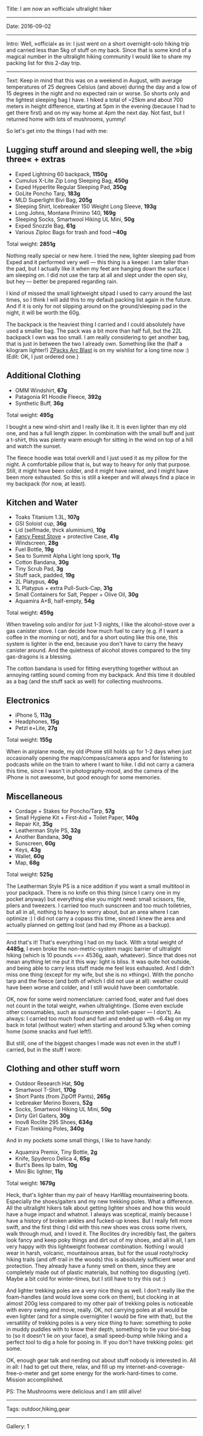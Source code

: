 Title: I am now an »official« ultralight hiker

----

Date: 2016-09-02

----

Intro: Well, »official« as in: I just went on a short overnight-solo hiking trip and carried less than 5kg of stuff on my back. Since that is some kind of a magical number in the ultralight hiking community I would like to share my packing list for this 2-day trip.

----

Text: Keep in mind that this was on a weekend in August, with average temperatures of 25 degrees Celsius (and above) during the day and a low of 15 degrees in the night and no expected rain or worse. So shorts only and the lightest sleeping bag I have. I hiked a total of ~25km and about 700 meters in height difference, starting at 5pm in the evening (because I had to get there first) and on my way home at 4pm the next day. Not fast, but I returned home with lots of mushrooms, yummy!

So let's get into the things I had with me:

## Lugging stuff around and sleeping well, the »big three« + extras

* Exped Lightning 60 backpack, **1150g**
* Cumulus X-Lite Zip Long Sleeping Bag, **450g**
* Exped Hyperlite Regular Sleeping Pad, **350g**
* GoLite Poncho Tarp, **183g**
* MLD Superlight Bivi Bag, **205g**
* Sleeping Shirt, Icebreaker 150 Weight Long Sleeve, **193g**
* Long Johns, Montane Primino 140, **169g**
* Sleeping Socks, Smartwool Hiking UL Mini, **50g**
* Exped Snozzle Bag, **61g**
* Various Ziploc Bags for trash and food **~40g**

Total weight: **2851g**

Nothing really special or new here. I tried the new, lighter sleeping pad from Exped and it performed very well — this thing is a keeper. I am taller than the pad, but I actually like it when my feet are hanging down the surface I am sleeping on. I did not use the tarp at all and slept under the open sky, but hey — better be prepared regarding rain. 

I kind of missed the small lightweight sitpad I used to carry around the last times, so I think I will add this to my default packing list again in the future. And if it is only for not slipping around on the ground/sleeping pad in the night, it will be worth the 60g.

The backpack is the heaviest thing I carried and I could absolutely have used a smaller bag. The pack was a bit more than half full, but the 22L backpack I own was too small. I am really considering to get another bag, that is just in between the two I already own. Something like the (half a kilogram lighter!) [ZPacks Arc Blast](http://zpacks.com/backpacks/arc_blast.shtml) is on my wishlist for a long time now :) (Edit: OK, I just ordered one.)

## Additional Clothing

* OMM Windshirt, **67g**
* Patagonia R1 Hoodie Fleece, **392g**
* Synthetic Buff, **36g**

Total weight: **495g**

I bought a new wind-shirt and I really like it. It is even lighter than my old one, and has a full length zipper. In combination with the small buff and just a t-shirt, this was plenty warm enough for sitting in the wind on top of a hill and watch the sunset.

The fleece hoodie was total overkill and I just used it as my pillow for the night. A comfortable pillow that is, but way to heavy for only that purpose. Still, it might have been colder, and it might have rained, and I might have been more exhausted. So this is still a keeper and will always find a place in my backpack (for now, at least).

## Kitchen and Water

* Toaks Titanium 1.3L, **107g**
* GSI Soloist cup, **36g**
* Lid (selfmade, thick aluminium), **10g**
* [Fancy Feest Stove](http://www.woodgaz-stove.com/fancee-feest.php) + protective Case, **41g**
* Windscreen, **28g**
* Fuel Bottle, **19g**
* Sea to Summit Alpha Light long spork, **11g**
* Cotton Bandana, **30g**
* Tiny Scrub Pad, **3g** 
* Stuff sack, padded, **19g**
* 2L Platypus, **40g** 
* 1L Platypus + extra Pull-Suck-Cap, **31g**
* Small Containers for Salt, Pepper + Olive Oil, **30g**
* Aquamira A+B, half-empty, **54g**

Total weight: **459g**

When traveling solo and/or for just 1-3 nights, I like the alcohol-stove over a gas canister stove. I can decide how much fuel to carry (e.g. if I want a coffee in the morning or not), and for a short outing like this one, this system is lighter in the end, because you don't have to carry the heavy canister around. And the quietness of alcohol stoves compared to the tiny gas-dragons is a blessing.

The cotton bandana is used for fitting everything together without an annoying rattling sound coming from my backpack. And this time it doubled as a bag (and the stuff sack as well) for collecting mushrooms.

## Electronics

* iPhone 5, **113g**
* Headphones, **15g**
* Petzl e+Lite, **27g**

Total weight: **155g**

When in airplane mode, my old iPhone still holds up for 1-2 days when just occasionally opening the map/compass/camera apps and for listening to podcasts while on the train to where I want to hike. I did not carry a camera this time, since I wasn't in photography-mood, and the camera of the iPhone is not awesome, but good enough for some memories.

## Miscellaneous

* Cordage + Stakes for Poncho/Tarp, **57g**
* Small Hygiene Kit + First-Aid + Toilet Paper, **140g**
* Repair Kit, **35g**
* Leatherman Style PS, **32g**
* Another Bandana, **30g**
* Sunscreen, **60g**
* Keys, **43g**
* Wallet, **60g**
* Map, **68g**

Total weight: **525g**

The Leatherman Style PS is a nice addition if you want a small multitool in your packpack. There is no knife on this thing (since I carry one in my pocket anyway) but everything else you might need: small scissors, file, pliers and tweezers. I carried too much sunscreen and too much toiletries, but all in all, nothing to heavy to worry about, but an area where I can optimize :) I did not carry a copass this time, sinced I knew the area and actually planned on getting lost (and had my iPhone as a backup).

--- 

And that's it! That's everything I had on my back. With a total weight of **4485g**, I even broke the non-metric-system magic barrier of ultralight hiking (which is 10 pounds === 4536g, aaah, whatever). Since that does not mean anything let me put it this way: light is bliss. It was quite hot outside, and being able to carry less stuff made me feel less exhausted. And I didn't miss one thing (except for my wife, but she is no »thing«). With the poncho tarp and the fleece (and both of which I did not use at all): weather could have been worse and colder, and I still would have been comfortable. 

OK, now for some weird nomenclature: carried food, water and fuel does not count in the total weight, »when ultralighting«. (Some even exclude other consumables, such as sunscreen and toilet-paper — I don't). As always: I carried too much food and fuel and ended up with ~6.4kg on my back in total (without water) when starting and around 5.1kg when coming home (some snacks and fuel left!).

But still, one of the biggest changes I made was not even in the stuff I carried, but in the stuff I wore:

## Clothing and other stuff worn

* Outdoor Research Hat, **50g**
* Smartwool T-Shirt, **170g**
* Short Pants (from ZipOff Pants), **265g**
* Icebreaker Merino Boxers, **52g**
* Socks, Smartwool Hiking UL Mini, **50g**
* Dirty Girl Gaiters, **30g**
* Inov8 Roclite 295 Shoes, **634g**
* Fizan Trekking Poles, **340g**

And in my pockets some small things, I like to have handy:

* Aquamira Premix, Tiny Bottle, **2g**
* Knife, Spyderco Delica 4, **65g**
* Burt's Bees lip balm, **10g**
* Mini Bic lighter, **11g**

Total weight: **1679g**

Heck, that's lighter than my pair of heavy HanWag mountaineering boots. Especially the shoes/gaiters and my new trekking poles. What a difference. All the ultralight hikers talk about getting lighter shoes and how this would have a huge impact and whatnot. I always was sceptical, mainly because I have a history of broken ankles and fucked-up knees. But I really felt more swift, and the first thing I did with this new shoes was cross some rivers, walk through mud, and I loved it. The Roclites dry incredibly fast, the gaiters look fancy and keep poky things and dirt out of my shoes, and all in all, I am very happy with this lightweight footwear combination. Nothing I would wear in harsh, volcanic, mountainous areas, but for the usual rooty/rocky hiking trails (and off-trail in the woods) this is absolutely sufficient wear and protection. They already have a funny smell on them, since they are completely made out of plastic materials, but nothing too disgusting (yet). Maybe a bit cold for winter-times, but I still have to try this out :)

And lighter trekking poles are a very nice thing as well. I don't really like the foam-handles (and would love some cork on them), but clocking in at almost 200g less compared to my other pair of trekking poles is noticeable with every swing and move, really. OK, not carrying poles at all would be even lighter (and for a simple overnighter I would be fine with that), but the versatility of trekking poles is a very nice thing to have: something to poke in muddy puddles with to know their depth, something to tie your bivi-bag to (so it doesn't lie on your face), a small speed-bump while hiking and a perfect tool to dig a hole for pooing in. If you don't have trekking poles: get some.

OK, enough gear talk and nerding out about stuff nobody is interested in. All in all: I had to get out there, relax, and fill up my internet-and-coverage-free-o-meter and get some energy for the work-hard-times to come. Mission accomplished.

PS: The Mushrooms were delicious and I am still alive!

----

Tags: outdoor,hiking,gear

----

Gallery: 1
